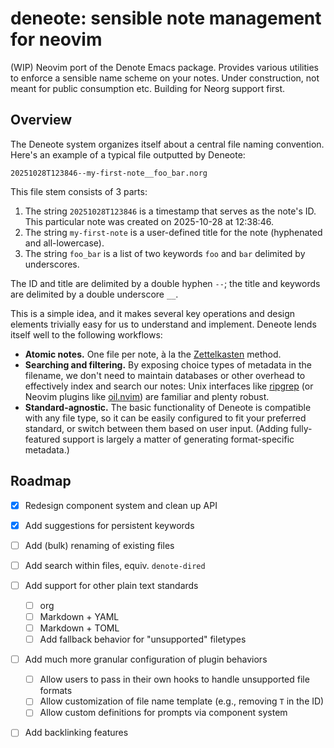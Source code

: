 # deneote: sensible note management for neovim

(WIP) Neovim port of the Denote Emacs package. Provides various utilities to
enforce a sensible name scheme on your notes. Under construction, not meant for
public consumption etc. Building for Neorg support first.

## Overview

The Deneote system organizes itself about a central file naming convention.
Here's an example of a typical file outputted by Deneote:

``` 20251028T123846--my-first-note__foo_bar.norg ```

This file stem consists of 3 parts:
1. The string `20251028T123846` is a timestamp that serves as the note's ID.
   This particular note was created on 2025-10-28 at 12:38:46.
2. The string `my-first-note` is a user-defined title for the note (hyphenated
   and all-lowercase).
3. The string `foo_bar` is a list of two keywords `foo` and `bar` delimited by
   underscores.

The ID and title are delimited by a double hyphen `--`; the title and keywords
are delimited by a double underscore `__`.

This is a simple idea, and it makes several key operations and design elements
trivially easy for us to understand and implement. Deneote lends itself well to
the following workflows:

- **Atomic notes.** One file per note, à la the
  [Zettelkasten](https://zettelkasten.de/introduction/) method.
- **Searching and filtering.** By exposing choice types of metadata in the
  filename, we don't need to maintain databases or other overhead to
  effectively index and search our notes: Unix interfaces like
  [ripgrep](https://github.com/BurntSushi/ripgrep) (or Neovim plugins like
  [oil.nvim](https://github.com/stevearc/oil.nvim)) are familiar and plenty
  robust.
- **Standard-agnostic.** The basic functionality of Deneote is compatible with
  any file type, so it can be easily configured to fit your preferred standard,
  or switch between them based on user input. (Adding fully-featured support is
  largely a matter of generating format-specific metadata.)

## Roadmap

- [x] Redesign component system and clean up API
- [x] Add suggestions for persistent keywords
- [ ] Add (bulk) renaming of existing files
- [ ] Add search within files, equiv. `denote-dired`
- [ ] Add support for other plain text standards
    - [ ] org
    - [ ] Markdown + YAML
    - [ ] Markdown + TOML
    - [ ] Add fallback behavior for "unsupported" filetypes
- [ ] Add much more granular configuration of plugin behaviors
  - [ ] Allow users to pass in their own hooks to handle unsupported file
    formats
  - [ ] Allow customization of file name template (e.g., removing `T` in the
    ID)
  - [ ] Allow custom definitions for prompts via component system
- [ ] Add backlinking features

